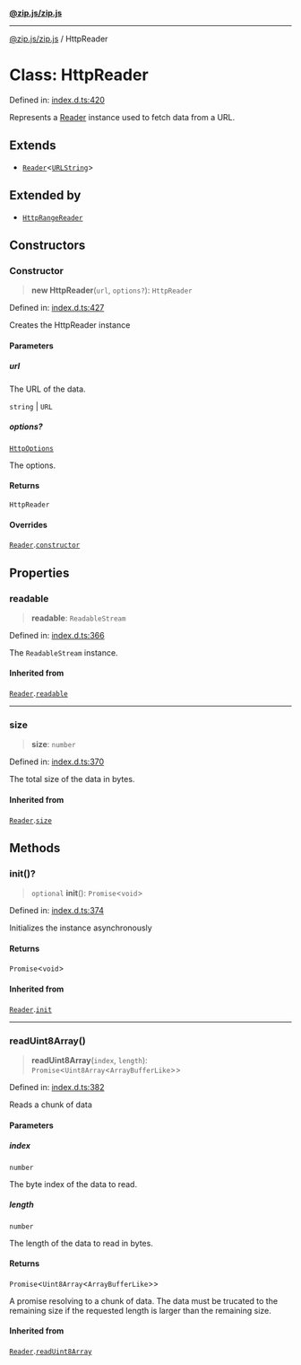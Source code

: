 [**@zip.js/zip.js**](../README.md)

***

[@zip.js/zip.js](../globals.md) / HttpReader

# Class: HttpReader

Defined in: [index.d.ts:420](https://github.com/gildas-lormeau/zip.js/blob/c6ab5788eadb09dbc23208b1e438b2eec4ffa531/index.d.ts#L420)

Represents a [Reader](Reader.md) instance used to fetch data from a URL.

## Extends

- [`Reader`](Reader.md)\<[`URLString`](../type-aliases/URLString.md)\>

## Extended by

- [`HttpRangeReader`](HttpRangeReader.md)

## Constructors

### Constructor

> **new HttpReader**(`url`, `options?`): `HttpReader`

Defined in: [index.d.ts:427](https://github.com/gildas-lormeau/zip.js/blob/c6ab5788eadb09dbc23208b1e438b2eec4ffa531/index.d.ts#L427)

Creates the HttpReader instance

#### Parameters

##### url

The URL of the data.

`string` | `URL`

##### options?

[`HttpOptions`](../interfaces/HttpOptions.md)

The options.

#### Returns

`HttpReader`

#### Overrides

[`Reader`](Reader.md).[`constructor`](Reader.md#constructor)

## Properties

### readable

> **readable**: `ReadableStream`

Defined in: [index.d.ts:366](https://github.com/gildas-lormeau/zip.js/blob/c6ab5788eadb09dbc23208b1e438b2eec4ffa531/index.d.ts#L366)

The `ReadableStream` instance.

#### Inherited from

[`Reader`](Reader.md).[`readable`](Reader.md#readable)

***

### size

> **size**: `number`

Defined in: [index.d.ts:370](https://github.com/gildas-lormeau/zip.js/blob/c6ab5788eadb09dbc23208b1e438b2eec4ffa531/index.d.ts#L370)

The total size of the data in bytes.

#### Inherited from

[`Reader`](Reader.md).[`size`](Reader.md#size)

## Methods

### init()?

> `optional` **init**(): `Promise`\<`void`\>

Defined in: [index.d.ts:374](https://github.com/gildas-lormeau/zip.js/blob/c6ab5788eadb09dbc23208b1e438b2eec4ffa531/index.d.ts#L374)

Initializes the instance asynchronously

#### Returns

`Promise`\<`void`\>

#### Inherited from

[`Reader`](Reader.md).[`init`](Reader.md#init)

***

### readUint8Array()

> **readUint8Array**(`index`, `length`): `Promise`\<`Uint8Array`\<`ArrayBufferLike`\>\>

Defined in: [index.d.ts:382](https://github.com/gildas-lormeau/zip.js/blob/c6ab5788eadb09dbc23208b1e438b2eec4ffa531/index.d.ts#L382)

Reads a chunk of data

#### Parameters

##### index

`number`

The byte index of the data to read.

##### length

`number`

The length of the data to read in bytes.

#### Returns

`Promise`\<`Uint8Array`\<`ArrayBufferLike`\>\>

A promise resolving to a chunk of data. The data must be trucated to the remaining size if the requested length is larger than the remaining size.

#### Inherited from

[`Reader`](Reader.md).[`readUint8Array`](Reader.md#readuint8array)
